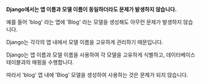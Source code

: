 **Django에서는 앱 이름과 모델 이름이 동일하더라도 문제가 발생하지 않습니다.**

예를 들어 'blog' 라는 앱에 'Blog' 라는 모델을 생성해도 아무런 문제가 발생하지 않습니다.

Django는 각각의 앱 내에서 모델 이름을 고유하게 관리하기 때문입니다.

Django는 앱 이름과 모델 이름을 사용하여 각 모델을 고유하게 식별하고, 데이터베이스 테이블과의 매핑을 수행합니다.

따라서 'blog' 앱 내에 'Blog' 모델을 생성하여 사용하는 것은 문제가 되지 않습니다.